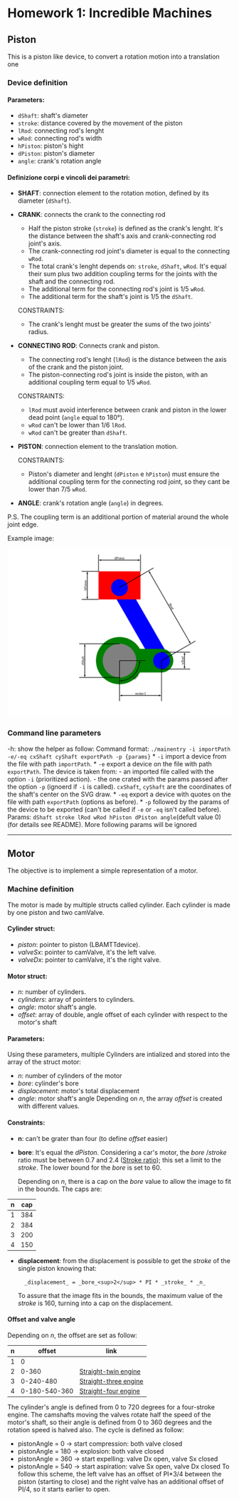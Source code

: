 # Homework 1:  Incredible Machines
## Piston
This is a piston like device, to convert a rotation motion into a translation one

### Device definition

#### Parameters:
* `dShaft`: shaft's diameter 
* `stroke`: distance covered by the movement of the piston
* `lRod`: connecting rod's lenght
* `wRod`: connecting rod's width
* `hPiston`: piston's hight
* `dPiston`: piston's diameter
* `angle`: crank's rotation angle 

#### Definizione corpi e vincoli dei parametri:
* __SHAFT__: connection element to the rotation motion, defined by its diameter (`dShaft`).
* __CRANK__: connects the crank to the connecting rod
    - Half the piston stroke (`stroke`) is defined as the crank's lenght. It's the distance between the shaft's axis and crank-connecting rod joint's axis.
    - The crank-connecting rod joint's diameter is equal to the connecting `wRod`.
    - The total crank's lenght depends on: `stroke`, `dShaft`, `wRod`. It's equal their sum plus two addition coupling terms for the joints with the shaft and the connecting rod.
    - The additional term for the connecting rod's joint is 1/5 `wRod`.
    - The additional term for the shaft's joint is 1/5 the `dShaft`.

    CONSTRAINTS:
    - The crank's lenght must be greater the sums of the two joints' radius.
* __CONNECTING ROD__: Connects crank and piston.
    - The connecting rod's lenght (`lRod`) is the distance between the axis of the crank and the piston joint.
    - The piston-connecting rod's joint is inside the piston, with an additional coupling term equal to 1/5 `wRod`.

    CONSTRAINTS:
    - `lRod` must avoid interference between crank and piston in the lower dead point (`angle` equal to 180°). 
    - `wRod` can't be lower than 1/6 `lRod`.
    - `wRod` can't be greater than `dShaft`.
* __PISTON__: connection element to the translation motion.

    CONSTRAINTS:
    - Piston's diameter and lenght (`dPiston` e `hPiston`) must ensure the additional coupling term for the connecting rod joint, so they cant be lower than 7/5 `wRod`.
* __ANGLE__: crank's rotation angle (`angle`) in degrees.

P.S. The coupling term is an additional portion of material around the whole joint edge.

Example image: 

![](device.svg)

### Command line parameters
-h: show the helper as follow:
    Command format: `./mainentry -i importPath -e/-eq cxShaft cyShaft exportPath -p {params}`
    * `-i` import a device from the file with path `importPath`.
    * `-e` export a device on the file with path `exportPath`. The device is taken from:
        - an imported file called with the option `-i` (prioritized action).
        - the one crated with the params passed after the option `-p` (ignoerd if `-i` is called).
        `cxShaft`, `cyShaft` are the coordinates of the shaft's center on the SVG draw.
    * `-eq` export a device with quotes on the file with path `exportPath` (options as before).
    * `-p` followed by the params of the device to be exported (can't be called if `-e` or `-eq` isn't called before).
        Params: `dShaft stroke lRod wRod hPiston dPiston angle`(defult value 0) (for details see README).
    More following params will be ignored 

------

## Motor
The objective is to implement a simple representation of a motor.

### Machine definition
The motor is made by multiple structs called cylinder. Each cylinder is made by one piston and two camValve.

#### Cylinder struct:
* _piston_: pointer to piston (LBAMTTdevice).
* _valveSx_: pointer to camValve, it's the left valve.
* _valveDx_: pointer to camValve, it's the right valve.

#### Motor struct:
* _n_: number of cylinders.
* _cylinders_: array of pointers to cylinders.
* _angle_: motor shaft's angle.
* _offset_: array of double, angle offset of each cylinder with respect to the motor's shaft

#### Parameters:
Using these parameters, multiple Cylinders are intialized and stored into the array of the struct motor:
* _n_: number of cylinders of the motor
* _bore_: cylinder's bore
* _displacement_: motor's total displacement
* _angle_: motor shaft's angle
Depending on _n_, the array _offset_ is created with different values. 

#### Constraints:
* __n__: can't be grater than four (to define _offset_ easier)
* __bore__: It's equal the _dPiston_. Considering a car's motor, the _bore_ /_stroke_ ratio must be between 0.7 and 2.4 ([Stroke ratio](https://en.wikipedia.org/wiki/Stroke_ratio)); this set a limit to the _stroke_. The lower bound for the _bore_ is set to 60.
  
  Depending on _n_, there is a cap on the _bore_ value to allow the image to fit in the bounds. The caps are:

| n  | cap |
|---|---|
| 1  | 384  |
| 2  | 384  |
| 3  | 200  |
| 4  | 150  |

* __displacement__: from the displacement is possible to get the _stroke_ of the single piston knowing that: 
  
        _displacement_ = _bore_<sup>2</sup> * PI * _stroke_ * _n_

    To assure that the image fits in the bounds, the maximum value of the _stroke_ is 160, turning into a cap on the displacement.

#### Offset and valve angle
Depending on _n_, the offset are set as follow:

| n  | offset | link |
|---|---|---|
| 1  | 0 |    |
| 2  | 0-360 |  [Straight-twin engine](https://en.wikipedia.org/wiki/Straight-twin_engine)  |
| 3  | 0-240-480 |  [Straight-three engine](https://en.wikipedia.org/wiki/Straight-three_engine)  |
| 4  | 0-180-540-360 |  [Straight-four engine](https://en.wikipedia.org/wiki/Straight-four_engine)  |

The cylinder's angle is defined from 0 to 720 degrees for a four-stroke engine. The camshafts moving the valves rotate half the speed of the motor's shaft, so their angle is defined from 0 to 360 degrees and the rotation speed is halved also. The cycle is defined as follow:
* pistonAngle = 0 -> start compression: both valve closed
* pistonAngle = 180 -> explosion: both valve closed
* pistonAngle = 360 -> start expelling: valve Dx open, valve Sx closed
* pistonAngle = 540 -> start aspiration: valve Sx open, valve Dx closed
To follow this scheme, the left valve has an offset of PI*3/4 between the piston (starting to close) and the right valve has an additional offset of PI/4, so it starts earlier to open.